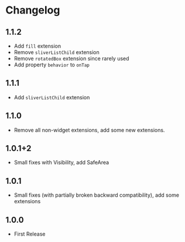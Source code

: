 # Changelog

## 1.1.2
* Add ```fill``` extension
* Remove ```sliverListChild``` extension
* Remove ```rotatedBox``` extension since rarely used
* Add property ```behavior``` to ```onTap```

## 1.1.1
* Add ```sliverListChild``` extension

## 1.1.0
* Remove all non-widget extensions, add some new extensions.

## 1.0.1+2
* Small fixes with Visibility, add SafeArea

## 1.0.1
* Small fixes (with partially broken backward compatibility), add some extensions

## 1.0.0
* First Release
